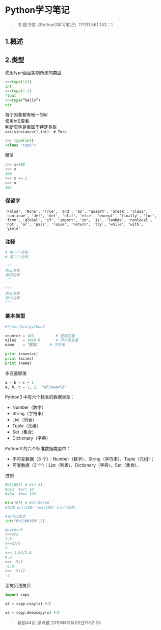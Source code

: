 # Python学习笔记
> 书 图书馆《Python3学习笔记》TP311.561 143：1

## 1.概述

## 2.类型
使用type返回实例所属的类型  
```python
>>>type(123)
int
>>>type(1.2)
float
>>>type(“hello”)
str
```
每个对象都有唯一的id  
使用id()查看  
判断实例是否属于特定类型  
`>>>isinstance(1,int)  # Ture`  

```python
>>> type(int)
<class 'type'>
```

赋值
```python
>>> x=100
>>> x
100
>>> x += 2
>>> x
102
```

### 保留字  
`'False', 'None', 'True', 'and', 'as', 'assert', 'break', 'class', 'continue', 'def', 'del', 'elif', 'else', 'except', 'finally', 'for', 'from', 'global', 'if', 'import', 'in', 'is', 'lambda', 'nonlocal', 'not', 'or', 'pass', 'raise', 'return', 'try', 'while', 'with', 'yield'`


### 注释
```python
# 第一个注释
# 第二个注释
 
'''
第三注释
第四注释
'''
 
"""
第五注释
第六注释
"""
```

### 基本类型
```python
#!/usr/bin/python3
 
counter = 100          # 整型变量
miles   = 1000.0       # 浮点型变量
name    = "胖猫"     # 字符串
 
print (counter)
print (miles)
print (name)
```
多变量赋值  
```python
a = b = c = 1
a, b, c = 1, 2, "helloworld"
```

Python3 中有六个标准的数据类型：
- Number（数字）
- String（字符串）
- List（列表）
- Tuple（元组）
- Set（集合）
- Dictionary（字典）


Python3 的六个标准数据类型中：

- 不可变数据（3 个）：Number（数字）、String（字符串）、Tuple（元组）；
- 可变数据（3 个）：List（列表）、Dictionary（字典）、Set（集合）。  

进制
```python
0b110011 # bin 51
0o12  #oct 10
0x64  #hex 100

bin(100) #'0b1100100'
#同理 oct(100) hex(100) int()还原

#也可以指定
int("0b1100100",2)
 ```
```python
#python3
>>>4/2
2.0
>>>3//2
1
>>> 1.0//2.0
0.0
>>> -5/2
-2.5
>>> -5//2
-3

```

深拷贝浅拷贝
```python
import copy

x2 = copy.copy(x) #浅

x3 = copy.deepcopy(x) #深
```

>看到44页 浮点数 2019年03月03日11:52:05

